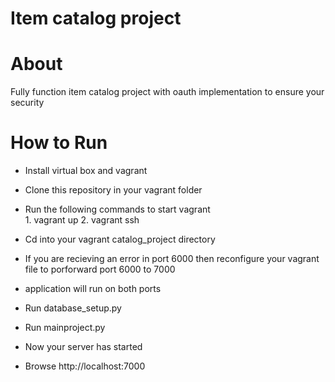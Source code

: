 # Item catalog project
About
==========
Fully function item catalog project with oauth implementation to ensure your security

How to Run
==========

* Install virtual box and vagrant
* Clone this repository in your vagrant folder
* Run the following commands to start vagrant  
             1. vagrant up
             2. vagrant ssh

* Cd into your vagrant catalog_project directory
* If you are recieving an error in port 6000 then reconfigure your vagrant file to porforward port 6000 to 7000
* application will run on both ports
* Run database_setup.py
* Run mainproject.py
* Now your server has started 
* Browse http://localhost:7000
         
